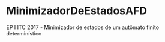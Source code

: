 # MinimizadorDeEstadosAFD
EP I ITC 2017 - Minimizador de estados de um autômato finito determinístico
